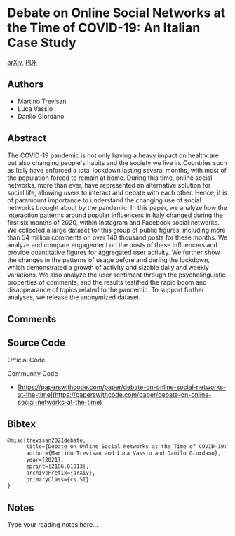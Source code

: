 
# Debate on Online Social Networks at the Time of COVID-19: An Italian Case Study

[arXiv](https://arxiv.org/abs/2106.01013), [PDF](https://arxiv.org/pdf/2106.01013.pdf)

## Authors

- Martino Trevisan
- Luca Vassio
- Danilo Giordano

## Abstract

The COVID-19 pandemic is not only having a heavy impact on healthcare but also changing people's habits and the society we live in. Countries such as Italy have enforced a total lockdown lasting several months, with most of the population forced to remain at home. During this time, online social networks, more than ever, have represented an alternative solution for social life, allowing users to interact and debate with each other. Hence, it is of paramount importance to understand the changing use of social networks brought about by the pandemic. In this paper, we analyze how the interaction patterns around popular influencers in Italy changed during the first six months of 2020, within Instagram and Facebook social networks. We collected a large dataset for this group of public figures, including more than 54 million comments on over 140 thousand posts for these months. We analyze and compare engagement on the posts of these influencers and provide quantitative figures for aggregated user activity. We further show the changes in the patterns of usage before and during the lockdown, which demonstrated a growth of activity and sizable daily and weekly variations. We also analyze the user sentiment through the psycholinguistic properties of comments, and the results testified the rapid boom and disappearance of topics related to the pandemic. To support further analyses, we release the anonymized dataset.

## Comments



## Source Code

Official Code



Community Code

- [https://paperswithcode.com/paper/debate-on-online-social-networks-at-the-time](https://paperswithcode.com/paper/debate-on-online-social-networks-at-the-time)

## Bibtex

```tex
@misc{trevisan2021debate,
      title={Debate on Online Social Networks at the Time of COVID-19: An Italian Case Study}, 
      author={Martino Trevisan and Luca Vassio and Danilo Giordano},
      year={2021},
      eprint={2106.01013},
      archivePrefix={arXiv},
      primaryClass={cs.SI}
}
```

## Notes

Type your reading notes here...

